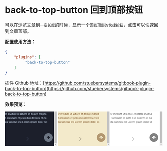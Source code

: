 # back-to-top-button 回到顶部按钮



可以在浏览文章到`一定长度`的时候，显示一个`回到顶部的快捷按钮`，点击可以快速回到文章顶部。

**配置使用方法：**

```json
{
    "plugins": [
         "back-to-top-button"
    ]
}

```
插件 Github 地址：[https://github.com/stuebersystems/gitbook-plugin-back-to-top-button](https://github.com/stuebersystems/gitbook-plugin-back-to-top-button)



**效果预览：**

![plugin-preview-back-to-top-button 回到顶部按钮预览](../images/plugin-preview-back-to-top-button.png "回到顶部按钮预览")











<!-- ex_nonav -->
<!-- ex_nolevel -->